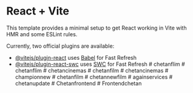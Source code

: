 # React + Vite

This template provides a minimal setup to get React working in Vite with HMR and some ESLint rules.

Currently, two official plugins are available:

- [@vitejs/plugin-react](https://github.com/vitejs/vite-plugin-react/blob/main/packages/plugin-react/README.md) uses [Babel](https://babeljs.io/) for Fast Refresh
- [@vitejs/plugin-react-swc](https://github.com/vitejs/vite-plugin-react-swc) uses [SWC](https://swc.rs/) for Fast Refresh
#   c h e t a n f l i m  
 #   c h e t a n f l i m  
 #   c h e t a n c i n e m a s  
 #   c h e t a n f i l m  
 #   c h e t a n c i n e m a s  
 #   c h a m p i o n n e w  
 #   c h e t a n f i l m  
 #   c h e t a n n e w f i l m  
 #   a g a i n s e r v i c e s  
 #   c h e t a n u p d a t e  
 #   C h e t a n f r o n t e n d  
 #   F r o n t e n d c h e t a n  
 